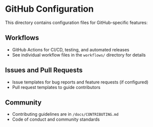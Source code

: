 # GitHub Configuration

This directory contains configuration files for GitHub-specific features:

## Workflows

- GitHub Actions for CI/CD, testing, and automated releases
- See individual workflow files in the `workflows/` directory for details

## Issues and Pull Requests

- Issue templates for bug reports and feature requests (if configured)
- Pull request templates to guide contributors

## Community

- Contributing guidelines are in `/docs/CONTRIBUTING.md`
- Code of conduct and community standards
